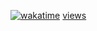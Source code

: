 [![wakatime](https://wakatime.com/badge/user/3b7d2a50-bc8e-4006-927a-21c5e63ddf9e.svg)](https://wakatime.com/@3b7d2a50-bc8e-4006-927a-21c5e63ddf9e)
[views](https://komarev.com/ghpvc/?username=ArthurKouam&style=flat-square)
